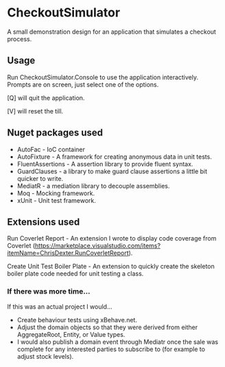 # CheckoutSimulator
A small demonstration design for an application that simulates a checkout process.

## Usage
Run CheckoutSimulator.Console to use the application interactively.
Prompts are on screen, just select one of the options.

[Q] will quit the application.

[V] will reset the till.

## Nuget packages used
* AutoFac - IoC container
* AutoFixture - A framework for creating anonymous data in unit tests.
* FluentAssertions - A assertion library to provide fluent syntax.
* GuardClauses - a library to make guard clause assertions a little bit quicker to write.
* MediatR - a mediation library to decouple assemblies.
* Moq - Mocking framework.
* xUnit - Unit test framework.


## Extensions used
Run Coverlet Report - An extension I wrote to display code coverage from Coverlet (https://marketplace.visualstudio.com/items?itemName=ChrisDexter.RunCoverletReport).

Create Unit Test Boiler Plate - An extension to quickly create the skeleton boiler plate code needed for unit testing a class.


### If there was more time...
If this was an actual project I would...

* Create behaviour tests using xBehave.net.
* Adjust the domain objects so that they were derived from either AggregateRoot, Entity, or Value types.
* I would also publish a domain event through Mediatr once the sale was complete for any interested parties to subscribe to (for example to adjust stock levels).
